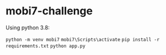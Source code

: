 # mobi7-challenge

Using python 3.8:

```python -m venv mobi7```
```mobi7\Scripts\activate```
```pip install -r requirements.txt```
```python app.py```